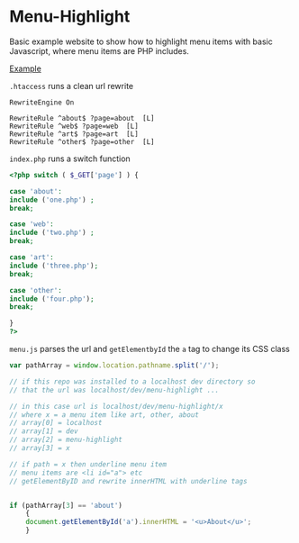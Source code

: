 Menu-Highlight
==============

Basic example website to show how to highlight menu items with basic Javascript, where menu items are PHP includes.

[Example](http://timothycomeau.com/dev/menu-highlight/)

`.htaccess` runs a clean url rewrite

```
RewriteEngine On

RewriteRule ^about$ ?page=about  [L]
RewriteRule ^web$ ?page=web  [L]
RewriteRule ^art$ ?page=art  [L]
RewriteRule ^other$ ?page=other  [L]
```

`index.php` runs a switch function 

```php
<?php switch ( $_GET['page'] ) {

case 'about':
include ('one.php') ;
break;

case 'web':
include ('two.php') ;
break;

case 'art':
include ('three.php');
break;

case 'other':
include ('four.php');
break;

}
?>
```

`menu.js` parses the url and `getElementbyId` the `a` tag to change its CSS class

```js
var pathArray = window.location.pathname.split('/');

// if this repo was installed to a localhost dev directory so
// that the url was localhost/dev/menu-highlight ...

// in this case url is localhost/dev/menu-highlight/x
// where x = a menu item like art, other, about
// array[0] = localhost
// array[1] = dev
// array[2] = menu-highlight
// array[3] = x

// if path = x then underline menu item
// menu items are <li id="a"> etc
// getElementByID and rewrite innerHTML with underline tags


if (pathArray[3] == 'about') 
	{
	document.getElementById('a').innerHTML = '<u>About</u>';
	}
```

